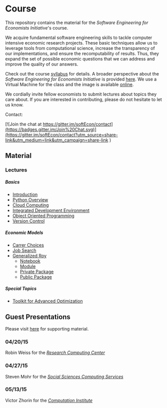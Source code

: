 # Course

This repository contains the material for the *Software Engineering for Economists Initiative*'s course. 

We acquire fundamental software engineering skills to tackle computer intensive economic research projects. These basic techniques allow us to leverage tools from computational science, increase the transparency of our implementations, and ensure the recomputability of results. Thus, they expand the set of possible economic questions that we can address and improve the quality of our answers.

Check out the course [syllabus](https://github.com/softEcon/course/blob/master/syllabus.pdf) for details. A broader perspective about the *Software Engineering for Economists Initiative* is provided [here](http://slideviewer.herokuapp.com/github/softEcon/overview/blob/master/initiative.ipynb?create=1). We use a Virtual Machine for the class and the image is available [online](https://atlas.hashicorp.com/softEcon/boxes/base). 

We cordially invite fellow economists to submit lectures about topics they care about. If you are interested in contributing, please do not hesitate to let us know. 

Contact:

[![Join the chat at https://gitter.im/softEcon/contact](https://badges.gitter.im/Join%20Chat.svg)](https://gitter.im/softEcon/contact?utm_source=share-link&utm_medium=link&utm_campaign=share-link
)

## Material

### Lectures

##### Basics
* [Introduction](http://slideviewer.herokuapp.com/github/softEcon/overview/blob/master/initiative.ipynb?create=1)
* [Python Overview](http://nbviewer.ipython.org/github/softEcon/course/blob/master/lectures/basics/python_overview/lecture.ipynb)
* [Cloud Computing](http://nbviewer.ipython.org/github/softEcon/course/blob/master/lectures/basics/cloud_computing/lecture.ipynb)
* [Integrated Development Environment](http://nbviewer.ipython.org/github/softEcon/course/blob/master/lectures/basics/integrated_development_environment/lecture.ipynb) 
* [Object Oriented Programming](http://nbviewer.ipython.org/github/softEcon/course/blob/master/lectures/basics/object_oriented_programming/lecture.ipynb) 
* [Version Control](http://nbviewer.ipython.org/github/softEcon/course/blob/master/lectures/basics/version_control/lecture.ipynb) 

##### Economic Models
 * [Carrer Choices](http://nbviewer.ipython.org/github/softEcon/course/blob/master/lectures/economic_models/career_choices/lecture.ipynb)
 * [Job Search](http://nbviewer.ipython.org/github/softEcon/course/blob/master/lectures/economic_models/job_search/lecture.ipynb)
 * [Generalized Roy](http://nbviewer.ipython.org/github/grmToolbox/model/blob/master/lecture/lecture.ipynb)
   * [Notebook](http://nbviewer.ipython.org/github/grmToolbox/notebook/blob/master/lecture/lecture.ipynb) 
    * [Module](http://nbviewer.ipython.org/github/grmToolbox/module/blob/master/lecture/lecture.ipynb) 
    * [Private Package](http://nbviewer.ipython.org/github/grmToolbox/private.package/blob/master/lecture/lecture.ipynb)
    * [Public Package](http://nbviewer.ipython.org/github/grmToolbox/public.package/blob/master/lecture/lecture.ipynb)

##### Special Topics
  * [Toolkit for Advanced Optimization](http://nbviewer.ipython.org/github/softEcon/course/blob/master/lectures/special_topics/toolkit_for_advanced_optimization/lecture.ipynb) 



## Guest Presentations

Please visit [here](https://github.com/softEcon/course/tree/master/resource_centers) for supporting material.

### 04/20/15 

Robin Weiss for the [*Research Computing Center*](https://rcc.uchicago.edu/)

### 04/27/15 

Steven Mohr for the [*Social Sciences Computing Services*](https://sscs.uchicago.edu/)

### 05/13/15

Victor Zhorin for the [*Computation Institute*](https://www.ci.uchicago.edu/)
